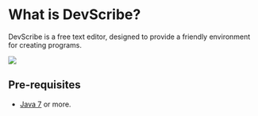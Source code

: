 # What is DevScribe?
DevScribe is a free text editor, designed to provide a friendly environment for creating programs.

![](https://github.com/gauravhegade/Rabbit/blob/master/snapshot.png)

## Pre-requisites
- [Java 7] or more.

[Java 7]:http://www.oracle.com/technetwork/es/java/javase/downloads/index.html
